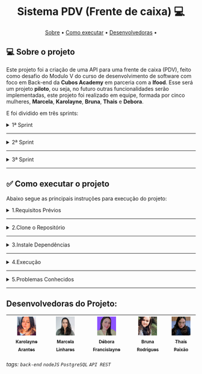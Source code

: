 <h1 align="center"> 
	Sistema PDV (Frente de caixa) 💻
</h1>

<p align="center">
 <a href="#-sobre-o-projeto">Sobre</a> •
 <a href="#-como-executar-o-projeto">Como executar</a> • 
   <a href="#-pre-requisitos">Desenvolvedoras</a> • 
</p>

## 💻 Sobre o projeto

Este projeto foi a criação de uma API para uma frente de caixa (PDV), feito como desafio do Modulo V do curso de desenvolvimento de software com foco em Back-end da **Cubos Academy** em parceria com a **Ifood**. Esse será um projeto **piloto**, ou seja, no futuro outras funcionalidades serão implementadas, este projeto foi realizado em equipe, formada por cinco mulheres, **Marcela**, **Karolayne**, **Bruna**, **Thais** e **Debora**.

E foi dividido em três sprints:

<details>
<summary>1ª Sprint</summary>
<br>

- **Banco de Dados:**
Criação tabelas e colunas para **usuarios** e **categorias**.

- **Listar categorias:**
Essa é a rota que será chamada quando o usuário quiser listar todas as categorias cadastradas.

- **Cadastrar usuário:**
Essa é a rota que será utilizada para cadastrar um novo usuário no sistema.

- **Efetuar login do usuário:**
Essa é a rota que permite o usuário cadastrado realizar o login no sistema.

- **Detalhar perfil do usuário logado:**
Essa é a rota que permite o usuário logado a visualizar os dados do seu próprio perfil, de acordo com a validação do token de autenticação.

- **Editar perfil do usuário logado:**
Essa é a rota que permite o usuário logado atualizar informações de seu próprio cadastro, de acordo com a validação do token de autenticação.

- **Efetuar deploy da aplicação:**
Fizemos o deploy do projeto, pelo site da Cyclic. Em "como executar o projeto" você encontrará o link do deploy.

</details>

---

<details>
<summary>2ª Sprint</summary>
<br>

- **Cadastrar Produto:**
Essa é a rota que permite o usuário logado cadastrar um novo produto no sistema.

- **Editar dados do produto:**
Essa é a rota que permite o usuário logado a atualizar as informações de um produto cadastrado.

- **Listar Produtos:**
Essa é a rota que será chamada quando o usuário logado quiser listar todos os produtos cadastrados.

- **Detalhar Produto:**
Essa é a rota que permite o usuário logado obter um de seus produtos cadastrados.

- **Excluir Produto por ID:**
Essa é a rota que será chamada quando o usuário logado quiser excluir um de seus produtos cadastrados.

- **Cadastrar Cliente:**
Essa é a rota que permite usuário logado cadastrar um novo cliente no sistema.

- **Editar dados do cliente:**
Essa é a rota que permite o usuário realizar atualização de um cliente cadastrado.

- **Listar Clientes:**
Essa é a rota que será chamada quando o usuário logado quiser listar todos os clientes cadastrados.

- **Detalhar Cliente:**
Essa é a rota que será chamada quando o usuário logado quiser obter um de seus clientes cadastrados.

</details>

---

<details>
<summary>3ª Sprint</summary>
<br>

- **Cadastrar Pedido:**
Essa é a rota que será utilizada para cadastrar um novo pedido no sistema. E após o pedido cadastrado é enviado um e-mail para o cliente notificando que o pedido foi efetuado com sucesso. 

- **Listar Pedidos:**
Essa é a rota que será chamada quando o usuário logado quiser listar todos os pedidos cadastrados.

- **Aplicar validação na exclusão de produto:**
Foi aplicada uma regra de negócio que não permitirá exclusão de produto que tenha sido registrado em algum pedido.

- **Aprimorar cadastro/atualização de produto:**
Foram aprimorados o cadastro e a atualização de produto para permitir vincular uma imagem a um produto. 

- **Aprimorar exclusão de produto:**
Foi aprimorada a exclusão de produto para que quando o produto for excluído também seja removida a imagem vinculada a ele na servidor de armazenamento.

</details>

---

## ✅ Como executar o projeto

 Abaixo segue as principais instruções para execução do projeto:

<details>
<summary>1.Requisitos Prévios</summary>
<br>

Para que seja realizado requisições com os verbos POST, PUT, DELETE use a extensão Thunder Client do VSCode, o aplicativo Insomnia ou similar.

- [Git](https://git-scm.com)
- [Node.js](https://nodejs.org/en/)
- [VSCode](https://code.visualstudio.com/)
- [JavaScript](https://developer.mozilla.org/pt-BR/docs/Web/JavaScript)
- [Insomnia](https://insomnia.rest/download)

</details>

---

<details>
<summary>2.Clone o Repositório</summary>
<br>

**Passo 1: Obtenha o URL do Repositório**
- https://github.com/KarolayneADP/SistemaPDV

**Passo 2: Abra o Terminal ou Prompt de Comando e Clone o repositório**
- Vá ate á URL do repositório e clique no canto superior direito em **Code**.
- Selecione a chave de sua preferência e dê o comando git clone.
- Pressione Enter para executar o comando. O Git irá baixar todos os arquivos do repositório para o diretório atual.

</details>

---

<details>
<summary>3.Instale Dependências</summary>
<br>

No seu terminal digite o comando **npm install** para instalar todas as dependências do projeto.

</details>

---

<details>
<summary>4.Execução</summary>
<br>

- O Projeto pode ser inicializado localmente atravéz do comando **npm start**.
- A API estará disponível em http://localhost:3000.
- A API estará disponivel, por tempo limitado, atravéz do link do deploy do projeto https://pdv-equipe-codein5.cyclic.app/.

</details>

---

<details>
<summary>5.Problemas Conhecidos</summary>
<br>

 - Se encontrar problemas com a conexão com o banco de dados, verifique as configurações no arquivo .env.

**Informações para Complementar arquivo .env.:**

kEY_ID= 005f88682bf09180000000001<br>
kEY_NAME= equipeCodeIn5<br>
APP_KEY= K005wmjWoBzXPgMwtv7OEFRlhM9XOSo<br>
ENDPOINT_S3= s3.us-east-005.backblazeb2.com<br>
BACKBLAZE_BACKET = equipeCodeIn5<br>

EMAIL_HOST=smtp.sendgrid.net<br>
EMAIL_PORT=465<br>
EMAIL_USER=apikey<br>
EMAIL_PASS="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"<br>
EMAIL_NAME="PDV-Equipe-CodeIn5"<br>
EMAIL_FROM=pdv.equipecodein5@gmail.com

</details>

---

## Desenvolvedoras do Projeto:

| [<img src="img/karolayne.jpeg" width="50"><br><sub>Karolayne Arantes</sub>](https://www.linkedin.com/in/karolayne-arantes/) | [<img src="img/Marcela.jpg" width=50><br><sub>Marcela Linhares</sub>](https://www.linkedin.com/in/marcelagabilan/) | [<img src="img/Debora.jpg" width=50><br><sub>Débora Francislayne</sub>](https://www.linkedin.com/in/debora-francislayne-silva1/) | [<img src="img/Bruna.jpg" width=50><br><sub>Bruna Rodrigues</sub>](https://www.linkedin.com/in/brunarodferreira/) | [<img src="img/Thais.jpg" width=50><br><sub>Thaís Paixão</sub>](https://www.linkedin.com/in/tha%C3%ADs-paix%C3%A3o-742932141/) |
| --- | --- | --- | --- | --- |


###### tags: `back-end` `nodeJS` `PostgreSQL` `API REST` 